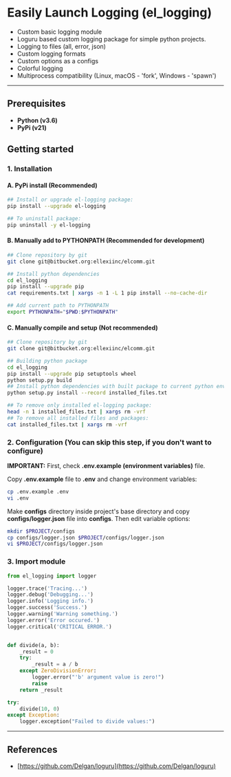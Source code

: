 # Easily Launch Logging (el_logging)

* Custom basic logging module
* Loguru based custom logging package for simple python projects.
* Logging to files (all, error, json)
* Custom logging formats
* Custom options as a configs
* Colorful logging
* Multiprocess compatibility (Linux, macOS - 'fork', Windows - 'spawn')

---

## Prerequisites

* **Python (v3.6)**
* **PyPi (v21)**

## Getting started

### 1. Installation

#### A. PyPi install (Recommended)

```sh
## Install or upgrade el-logging package:
pip install --upgrade el-logging

## To uninstall package:
pip uninstall -y el-logging
```

#### B. Manually add to PYTHONPATH (Recommended for development)

```sh
## Clone repository by git
git clone git@bitbucket.org:ellexiinc/elcomm.git

## Install python dependencies
cd el_logging
pip install --upgrade pip
cat requirements.txt | xargs -n 1 -L 1 pip install --no-cache-dir

## Add current path to PYTHONPATH
export PYTHONPATH="$PWD:$PYTHONPATH"
```

#### C. Manually compile and setup (Not recommended)

```sh
## Clone repository by git
git clone git@bitbucket.org:ellexiinc/elcomm.git

## Building python package
cd el_logging
pip install --upgrade pip setuptools wheel
python setup.py build
## Install python dependencies with built package to current python environment
python setup.py install --record installed_files.txt

## To remove only installed el-logging package:
head -n 1 installed_files.txt | xargs rm -vrf
## To remove all installed files and packages:
cat installed_files.txt | xargs rm -vrf
```

### 2. Configuration (You can skip this step, if you don't want to configure)

**IMPORTANT:** First, check **.env.example (environment variables)** file.

Copy **.env.example** file to **.env** and change environment variables:

```sh
cp .env.example .env
vi .env
```

Make **configs** directory inside project's base directory and copy **configs/logger.json** file into **configs**.
Then edit variable options:

```sh
mkdir $PROJECT/configs
cp configs/logger.json $PROJECT/configs/logger.json
vi $PROJECT/configs/logger.json
```

### 3. Import module

```python
from el_logging import logger

logger.trace('Tracing...')
logger.debug('Debugging...')
logger.info('Logging info.')
logger.success('Success.')
logger.warning('Warning something.')
logger.error('Error occured.')
logger.critical('CRITICAL ERROR.')


def divide(a, b):
    _result = 0
    try:
        _result = a / b
    except ZeroDivisionError:
        logger.error("'b' argument value is zero!")
        raise
    return _result

try:
    divide(10, 0)
except Exception:
    logger.exception("Failed to divide values:")
```

---

## References

* [https://github.com/Delgan/loguru](https://github.com/Delgan/loguru)
